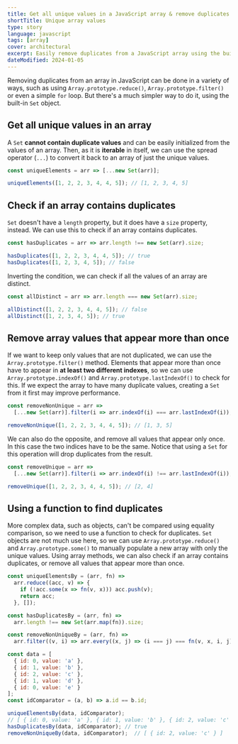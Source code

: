 ```yaml
---
title: Get all unique values in a JavaScript array & remove duplicates
shortTitle: Unique array values
type: story
language: javascript
tags: [array]
cover: architectural
excerpt: Easily remove duplicates from a JavaScript array using the built-in `Set` object, and learn a few other tricks along the way.
dateModified: 2024-01-05
---
```


Removing duplicates from an array in JavaScript can be done in a variety of ways, such as using `Array.prototype.reduce()`, `Array.prototype.filter()` or even a simple `for` loop. But there's a much simpler way to do it, using the built-in `Set` object.

## Get all unique values in an array

A `Set` **cannot contain duplicate values** and can be easily initialized from the values of an array. Then, as it is **iterable** in itself, we can use the spread operator (`...`) to convert it back to an array of just the unique values.

```js
const uniqueElements = arr => [...new Set(arr)];

uniqueElements([1, 2, 2, 3, 4, 4, 5]); // [1, 2, 3, 4, 5]
```

## Check if an array contains duplicates

`Set` doesn't have a `length` property, but it does have a `size` property, instead. We can use this to check if an array contains duplicates.

```js
const hasDuplicates = arr => arr.length !== new Set(arr).size;

hasDuplicates([1, 2, 2, 3, 4, 4, 5]); // true
hasDuplicates([1, 2, 3, 4, 5]); // false
```

Inverting the condition, we can check if all the values of an array are distinct.

```js
const allDistinct = arr => arr.length === new Set(arr).size;

allDistinct([1, 2, 2, 3, 4, 4, 5]); // false
allDistinct([1, 2, 3, 4, 5]); // true
```

## Remove array values that appear more than once

If we want to keep only values that are not duplicated, we can use the `Array.prototype.filter()` method. Elements that appear more than once have to appear in **at least two different indexes**, so we can use `Array.prototype.indexOf()` and `Array.prototype.lastIndexOf()` to check for this. If we expect the array to have many duplicate values, creating a `Set` from it first may improve performance.

```js
const removeNonUnique = arr =>
  [...new Set(arr)].filter(i => arr.indexOf(i) === arr.lastIndexOf(i));

removeNonUnique([1, 2, 2, 3, 4, 4, 5]); // [1, 3, 5]
```

We can also do the opposite, and remove all values that appear only once. In this case the two indices have to be the same. Notice that using a `Set` for this operation will drop duplicates from the result.

```js
const removeUnique = arr =>
  [...new Set(arr)].filter(i => arr.indexOf(i) !== arr.lastIndexOf(i));

removeUnique([1, 2, 2, 3, 4, 4, 5]); // [2, 4]
```

## Using a function to find duplicates

More complex data, such as objects, can't be compared using equality comparison, so we need to use a function to check for duplicates. `Set` objects are not much use here, so we can use `Array.prototype.reduce()` and `Array.prototype.some()` to manually populate a new array with only the unique values. Using array methods, we can also check if an array contains duplicates, or remove all values that appear more than once.

```js
const uniqueElementsBy = (arr, fn) =>
  arr.reduce((acc, v) => {
    if (!acc.some(x => fn(v, x))) acc.push(v);
    return acc;
  }, []);

const hasDuplicatesBy = (arr, fn) =>
  arr.length !== new Set(arr.map(fn)).size;

const removeNonUniqueBy = (arr, fn) =>
  arr.filter((v, i) => arr.every((x, j) => (i === j) === fn(v, x, i, j)));

const data = [
  { id: 0, value: 'a' },
  { id: 1, value: 'b' },
  { id: 2, value: 'c' },
  { id: 1, value: 'd' },
  { id: 0, value: 'e' }
];
const idComparator = (a, b) => a.id == b.id;

uniqueElementsBy(data, idComparator);
// [ { id: 0, value: 'a' }, { id: 1, value: 'b' }, { id: 2, value: 'c' } ]
hasDuplicatesBy(data, idComparator); // true
removeNonUniqueBy(data, idComparator);  // [ { id: 2, value: 'c' } ]
```
